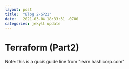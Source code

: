 ```yaml
---
layout: post
title:  "Blog 2-SP21"
date:   2021-03-04 18:33:31 -0700
categories: jekyll update
---
```



# Terraform (Part2)
Note: this is a qucik guide line from "learn.hashicorp.com"

